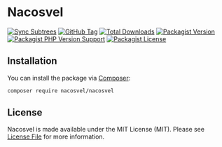 # Nacosvel

[![Sync Subtrees](https://github.com/nacosvel/nacosvel/actions/workflows/subtree-sync.yml/badge.svg)](https://github.com/nacosvel/nacosvel/actions/workflows/subtree-sync.yml)
[![GitHub Tag](https://img.shields.io/github/v/tag/nacosvel/nacosvel)](https://github.com/nacosvel/nacosvel/tags)
[![Total Downloads](https://img.shields.io/packagist/dt/nacosvel/nacosvel?style=flat-square)](https://packagist.org/packages/nacosvel/nacosvel)
[![Packagist Version](https://img.shields.io/packagist/v/nacosvel/nacosvel)](https://packagist.org/packages/nacosvel/nacosvel)
[![Packagist PHP Version Support](https://img.shields.io/packagist/php-v/nacosvel/nacosvel)](https://github.com/nacosvel/nacosvel)
[![Packagist License](https://img.shields.io/github/license/nacosvel/nacosvel)](https://github.com/nacosvel/nacosvel)

## Installation

You can install the package via [Composer](https://getcomposer.org/):

```bash
composer require nacosvel/nacosvel
```

## License

Nacosvel is made available under the MIT License (MIT). Please see [License File](LICENSE) for more information.
